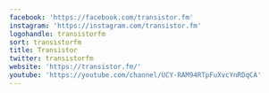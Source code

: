 ```yaml
---
facebook: 'https://facebook.com/transistor.fm'
instagram: 'https://instagram.com/transistor.fm'
logohandle: transistorfm
sort: transistorfm
title: Transistor
twitter: transistorfm
website: 'https://transistor.fm/'
youtube: 'https://youtube.com/channel/UCY-RAM94RTpFuXvcYnRDqCA'
---
```

